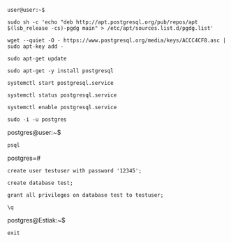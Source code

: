`user@user:~$`
```
sudo sh -c 'echo "deb http://apt.postgresql.org/pub/repos/apt $(lsb_release -cs)-pgdg main" > /etc/apt/sources.list.d/pgdg.list'
```

```
wget --quiet -O - https://www.postgresql.org/media/keys/ACCC4CF8.asc | sudo apt-key add -
```

```
sudo apt-get update
```

```
sudo apt-get -y install postgresql
```

```
systemctl start postgresql.service
```

```
systemctl status postgresql.service
```

```
systemctl enable postgresql.service
```

```
sudo -i -u postgres
```


postgres@user:~$ 

```
psql
```

postgres=# 
```
create user testuser with password '12345';
```
```
create database test;
```
```
grant all privileges on database test to testuser;
```
```
\q
```

postgres@Estiak:~$ 
```
exit
```